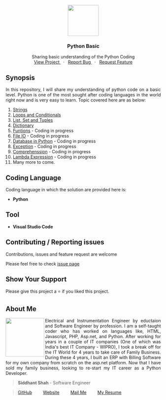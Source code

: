 
<p align="center">
    <img src="https://user-images.githubusercontent.com/59141234/71911924-9dc6d680-319a-11ea-9b06-554ea5cb4eb1.png" height="100px" />
</p>
<h3 align="center">
    Python Basic
</h3>
<p align="center" >
    Sharing basic understanding of the Python Coding
    <br />
        <a href="https://github.com/siddhantshah1986/Python-Basics">
            View Project
        </a>
        &nbsp;&nbsp;·&nbsp;&nbsp;
        <a href="https://github.com/siddhantshah1986/Python-Basics/issues">
            Report Bug
        </a>
        &nbsp;&nbsp;·&nbsp;&nbsp;
        <a href="https://github.com/siddhantshah1986/Python-Basics/issues">
            Request Feature
        </a>
</p>

<!-- Synopsis -->
## Synopsis
<p align="justify">
    In this repository, I will share my understanding of python code on a basic level. Python is one of the most sought after coding languages in the world right now and is very easy to learn. Topic covered here are as below:
<p>

1. [Strings](https://github.com/siddhantshah1986/Python-Basics/tree/master/1.%20Strings)
2. [Loops and Conditionals](https://github.com/siddhantshah1986/Python-Basics/tree/master/2.%20Conditionals%20%26%20Loop)
3. [List, Set and Tuples](https://github.com/siddhantshah1986/Python-Basics/tree/master/3.%20List%2C%20Set%2C%20Tuple)
4. [Dictionary](https://github.com/siddhantshah1986/Python-Basics/tree/master/4.%20Dictionary)
5. [Funtions](https://github.com/siddhantshah1986/Python-Basics) -  Coding in progress
6. [File IO](https://github.com/siddhantshah1986/Python-Basics) -  Coding in progress
7. [Database in Python](https://github.com/siddhantshah1986/Python-Basics) -  Coding in progress
8. [Exception](https://github.com/siddhantshah1986/Python-Basics) -  Coding in progress
9. [Comprehenssion](https://github.com/siddhantshah1986/Python-Basics) -  Coding in progress
10. [Lambda Expression](https://github.com/siddhantshah1986/Python-Basics) -  Coding in progress
11. Many more to come.

<!-- Details of Coding Language -->
## Coding Language
Coding language in which the solution are provided here is:
- **Python**

<!-- Details of Tools used for coding -->
## Tool
- **Visual Studio Code**

<!-- Asking for Contributions and Issues -->
## Contributing / Reporting issues

Contributions, issues and feature request are welcome

Please feel free to check [issue page](https://github.com/siddhantshah1986/Python-Basics/issues)

<!-- Asking for Supports -->
## Show Your Support

Please give this project a :star: if you liked this project.

<!-- Displaying message about me -->
## About Me

<img align="left" src="https://user-images.githubusercontent.com/59141234/71932585-18f1b200-31c6-11ea-9e2a-50bce063de57.png" width="125px">

<p align="justify">
    Electrical and Instrumentation Engineer by eductaion and Software Engineer by profession. I am a self-taught coder who has worked on languages like, HTML, Javascript, PHP, Asp.net, and Python. After working for years in a couple of IT companies (One of which was India's best IT Company - WIPRO), I took a break off for the IT World for 4 years to take care of Family Business. During these 4 years, I built an ERP with Billing Software for my own company from scratch on the asp.net platform. Now that I have sold my family business, looking to re-start my IT career as a Python Developer.
</p>

> **Siddhant Shah** - Software Engineer

>[GitHub](https://gist.github.com/siddhantshah1986 "Siddhant Git Hub")
&emsp;&emsp;
[Website](https://gist.github.com/siddhantshah1986 "Siddhant Website")
&emsp;&emsp;
[Mail Me](mailto:siddhant.shah.1986@gmail.com "siddhant.shah.1986@gmail.com")
&emsp;&emsp;
[My Resume](mailto:siddhant.shah.1986@gmail.com "siddhant.shah.1986@gmail.com")